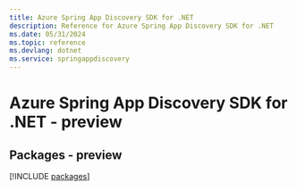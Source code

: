 ```yaml
---
title: Azure Spring App Discovery SDK for .NET
description: Reference for Azure Spring App Discovery SDK for .NET
ms.date: 05/31/2024
ms.topic: reference
ms.devlang: dotnet
ms.service: springappdiscovery
---
```

# Azure Spring App Discovery SDK for .NET - preview
## Packages - preview
[!INCLUDE [packages](spring-app-discovery-index.md)]